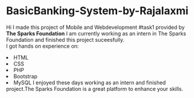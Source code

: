 # BasicBanking-System-by-Rajalaxmi
Hi I made this project of Mobile and Webdevelopment #task1 provided by <b>The Sparks Foundation</b>
I am currently working as an intern in The Sparks Foundation and finished this project suceesfully.
<br>I got hands on experience on:
<li>HTML
<li>CSS
<li>PHP
<li>Bootstrap
<li>MySQL
I enjoyed these days working as an intern and finished project.The Sparks Foundation is a great platform to enhance your skills.
